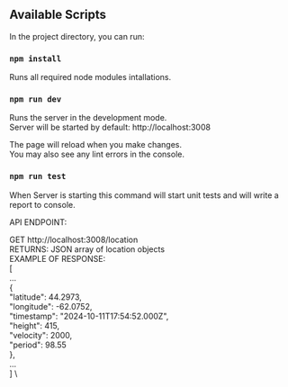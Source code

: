 

## Available Scripts

In the project directory, you can run:
### `npm install`

Runs all required node modules intallations.

### `npm run dev`

Runs the server in the development mode.\
Server will be started by default: http://localhost:3008

The page will reload when you make changes.\
You may also see any lint errors in the console.

### `npm run test`

When Server is starting this command will start unit tests and will write
a report to console.


API ENDPOINT:

GET http://localhost:3008/location \
RETURNS: JSON array of location objects \
EXAMPLE OF RESPONSE: \
[ \
... \
{ \
        "latitude": 44.2973, \
        "longitude": -62.0752, \
        "timestamp": "2024-10-11T17:54:52.000Z", \
        "height": 415, \
        "velocity": 2000, \
        "period": 98.55 \
}, \
... \
] \

